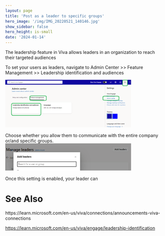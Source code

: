 ```yaml
---
layout: page
title: 'Post as a leader to specific groups'
hero_image: '/img/IMG_20220521_140146.jpg'
show_sidebar: false
hero_height: is-small
date: '2024-01-14'
---
```



The leadership feature in Viva allows leaders in an organization to reach their targeted audiences

To set your users as leaders, navigate to Admin Center >> Feature Management >> Leadership identification and audiences


 <img src="/articles/images/Github-VivaLeadership.png" width="400">


Choose whether you allow them to communicate with the entire company or/and specific groups.
<img src="/articles/images/Github-VivaLeadership2.png" width="400">


Once this setting is enabled, your leader can 
 <h1>See Also</h1>
https://learn.microsoft.com/en-us/viva/connections/announcements-viva-connections

https://learn.microsoft.com/en-us/viva/engage/leadership-identification
